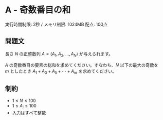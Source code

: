 # A - 奇数番目の和

実行時間制限: 2秒 / メモリ制限: 1024MB
配点: 100点

## 問題文

長さ $N$ の正整数列 $A = (A_1, A_2, \ldots, A_N)$ が与えられます。

$A$ の奇数番目の要素の総和を求めてください。すなわち、$N$ 以下の最大の奇数を $m$ としたとき $A_1 + A_3 + A_5 + \cdots + A_m$ を求めてください。

## 制約

* $1 \leq N \leq 100$
* $1 \leq A_i \leq 100$
* 入力はすべて整数
